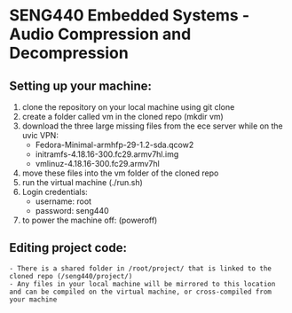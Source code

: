 # SENG440 Embedded Systems - Audio Compression and Decompression

## Setting up your machine:
1. clone the repository on your local machine using git clone
2. create a folder called vm in the cloned repo (mkdir vm)
3. download the three large missing files from the ece server while on the uvic VPN:
	- Fedora-Minimal-armhfp-29-1.2-sda.qcow2
	- initramfs-4.18.16-300.fc29.armv7hl.img
	- vmlinuz-4.18.16-300.fc29.armv7hl
4. move these files into the vm folder of the cloned repo 
4. run the virtual machine (./run.sh)
5. Login credentials:
	- username: root
	- password: seng440
6. to power the machine off: (poweroff)

## Editing project code:
	- There is a shared folder in /root/project/ that is linked to the cloned repo (/seng440/project/)
	- Any files in your local machine will be mirrored to this location and can be compiled on the virtual machine, or cross-compiled from your machine
 
